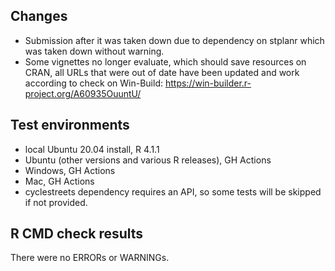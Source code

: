 ## Changes

- Submission after it was taken down due to dependency on stplanr which was taken down without warning.
- Some vignettes no longer evaluate, which should save resources on CRAN, all URLs that were out of date have been updated and work according to check on Win-Build: https://win-builder.r-project.org/A60935OuuntU/

## Test environments
* local Ubuntu 20.04 install, R 4.1.1
* Ubuntu (other versions and various R releases), GH Actions
* Windows, GH Actions
* Mac, GH Actions
* cyclestreets dependency requires an API, so some tests will be skipped if not provided.

## R CMD check results
There were no ERRORs or WARNINGs. 

